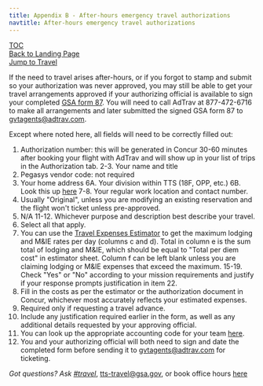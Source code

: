 ```yaml
---
title: Appendix B - After-hours emergency travel authorizations
navtitle: After-hours emergency travel authorizations
---
```


[TOC](/travel-guide-table-of-contents) <br>
[Back to Landing Page](/travel-guide-start-here) <br>
[Jump to Travel](/travel-guide-4-travel)

If the need to travel arises after-hours, or if you forgot to stamp and submit so your authorization was never approved, you may still be able to get your travel arrangements approved if your authorizing official is available to sign your completed [GSA form 87](https://www.gsa.gov/cdnstatic/GSA87-14c.pdf?forceDownload=1). You will need to call AdTrav at 877-472-6716 to make all arrangements and later submitted the signed GSA form 87 to gvtagents@adtrav.com.

Except where noted here, all fields will need to be correctly filled out:

1. Authorization number: this will be generated in Concur 30-60 minutes after booking your flight with AdTrav and will show up in your list of trips in the Authorization tab.
2-3. Your name and title
4. Pegasys vendor code: not required
5. Your home address
6A. Your division within TTS (18F, OPP, etc.)
6B. Look this up [here](https://docs.google.com/spreadsheets/d/1WLVv2x7GauLo0-waK3FqeVxN7UCZmXw_t2E745Gfmug/edit#gid=600166428)
7-8. Your regular work location and contact number.
9. Usually "Original", unless you are modifying an existing reservation and the flight won't ticket unless pre-approved.
10. N/A
11-12. Whichever purpose and description best describe your travel.
13. Select all that apply.
14. You can use the [Travel Expenses Estimator](https://docs.google.com/spreadsheets/d/1uJaGMXJOwURruaPdV7PU5B7Q22_iyF8Q2Gk2uamDG8Y/edit#gid=0) to get the maximum lodging and M&IE rates per day (columns c and d). Total in column e is the sum total of lodging and M&IE, which should be equal to "Total per diem cost" in estimator sheet. Column f can be left blank unless you are claiming lodging or M&IE expenses that exceed the maximum.
15-19. Check "Yes" or "No" according to your mission requirements and justify if your response prompts justification in item 22.
20. Fill in the costs as per the estimator or the authorization document in Concur, whichever most accurately reflects your estimated expenses.
21. Required only if requesting a travel advance.
22. Include any justification required earlier in the form, as well as any additional details requested by your approving official.
23. You can look up the appropriate accounting code for your team [here](https://docs.google.com/spreadsheets/d/1twEX5wrriQ3Tbn25wN4n8rZPF9h5NqRQWIskkW6xQpY/edit#gid=0). 
24. You and your authorizing official will both need to sign and date the completed form before sending it to gvtagents@adtrav.com for ticketing.

*Got questions? Ask [#travel](https://gsa-tts.slack.com/messages/travel)*, [tts-travel@gsa.gov](mailto:tts-travel@gsa.gov), or book office hours [here](https://sites.google.com/a/gsa.gov/tts-office-hours/)
